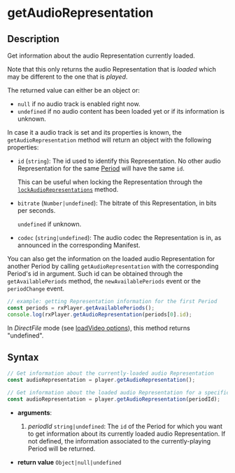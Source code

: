 # getAudioRepresentation

## Description

Get information about the audio Representation currently loaded.

Note that this only returns the audio Representation that is _loaded_ which may be
different to the one that is _played_.

The returned value can either be an object or:

- `null` if no audio track is enabled right now.
- `undefined` if no audio content has been loaded yet or if its information is unknown.

In case it a audio track is set and its properties is known, the `getAudioRepresentation`
method will return an object with the following properties:

- `id` (`string`): The id used to identify this Representation. No other audio
  Representation for the same [Period](../../Getting_Started/Glossary.md#period) will have
  the same `id`.

  This can be useful when locking the Representation through the
  [`lockAudioRepresentations`](./lockAudioVideoRepresentations.md) method.

- `bitrate` (`Number|undefined`): The bitrate of this Representation, in bits per seconds.

  `undefined` if unknown.

- `codec` (`string|undefined`): The audio codec the Representation is in, as announced in
  the corresponding Manifest.

You can also get the information on the loaded audio Representation for another Period by
calling `getAudioRepresentation` with the corresponding Period's id in argument. Such id
can be obtained through the `getAvailablePeriods` method, the `newAvailablePeriods` event
or the `periodChange` event.

```js
// example: getting Representation information for the first Period
const periods = rxPlayer.getAvailablePeriods();
console.log(rxPlayer.getAudioRepresentation(periods[0].id);
```

<div class="warning">
In <i>DirectFile</i> mode (see <a
href="../Loading_a_Content.md#transport">loadVideo options</a>), this method
returns "undefined".
</div>

## Syntax

```js
// Get information about the currently-loaded audio Representation
const audioRepresentation = player.getAudioRepresentation();

// Get information about the loaded audio Representation for a specific Period
const audioRepresentation = player.getAudioRepresentation(periodId);
```

- **arguments**:

  1.  _periodId_ `string|undefined`: The `id` of the Period for which you want to get
      information about its currently loaded audio Representation. If not defined, the
      information associated to the currently-playing Period will be returned.

- **return value** `Object|null|undefined`
